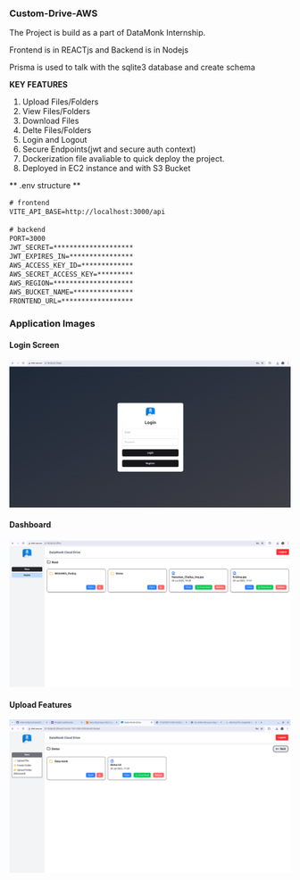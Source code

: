 ### Custom-Drive-AWS

<p> The Project is build as a part of DataMonk Internship. </p>
<p> Frontend is in REACTjs and Backend is in Nodejs</p>
<p> Prisma is used to talk with the sqlite3 database and create schema</p>


**KEY FEATURES**
1. Upload Files/Folders
2. View Files/Folders
3. Download Files
4. Delte Files/Folders
5. Login and Logout
6. Secure Endpoints(jwt and secure auth context)
7. Dockerization file avaliable to quick deploy the project.
8. Deployed in EC2 instance and with S3 Bucket


** .env structure **
```
# frontend
VITE_API_BASE=http://localhost:3000/api

# backend
PORT=3000
JWT_SECRET=********************
JWT_EXPIRES_IN=****************
AWS_ACCESS_KEY_ID=*************
AWS_SECRET_ACCESS_KEY=*********
AWS_REGION=********************
AWS_BUCKET_NAME=***************
FRONTEND_URL=******************

```


### Application Images
<h4>Login Screen</h4>
<img src="img1.png" >

<h4>Dashboard</h4>
<img src="img2.png" >

<h4>Upload Features</h4>
<img src="img3.png">